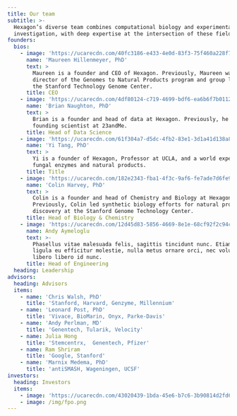 ```yaml
---
title: Our team
subtitle: >-
  Hexagon’s diverse team combines computational biology and experimental
  investigation, with deep expertise at the intersection of these fields.
founders:
  bios:
    - image: 'https://ucarecdn.com/40fc3186-e433-4e0d-83f3-75f460a228f7/'
      name: 'Maureen Hillenmeyer, PhD'
      text: >
        Maureen is a founder and CEO of Hexagon. Previously, Maureen was
        director of the Genomes to Natural Products program and group leader at
        the Stanford Technology Genome Center.
      title: CEO
    - image: 'https://ucarecdn.com/4df80124-c719-4699-bdf6-ea6b6f7b0112/'
      name: 'Brian Naughton, PhD'
      text: >
        Brian is a founder and head of data at Hexagon. Previously, he was
        founding scientist at 23andMe.
      title: Head of Data Science
    - image: 'https://ucarecdn.com/61f304a7-d5dc-4fb2-83e1-3d1a41d138a8/'
      name: 'Yi Tang, PhD'
      text: >
        Yi is a founder of Hexagon, Professor at UCLA, and a world expert on
        fungal enzymes and natural products.
      title: Title
    - image: 'https://ucarecdn.com/182e2343-fba1-4f3c-9af6-fe7ade7d6fe9/'
      name: 'Colin Harvey, PhD'
      text: >
        Colin is a founder and head of Chemistry and Biology at Hexagon.
        Previously, Colin led synthetic biology efforts for natural product
        discovery at the Stanford Genome Technology Center.
      title: Head of Biology & Chemistry
    - image: 'https://ucarecdn.com/12d45d83-5856-4669-8e1e-68cf92f2c94c/'
      name: Andy Aymeloglu
      text: >-
        Phasellus vitae malesuada felis, sagittis tincidunt nunc. Etiam commodo,
        ligula eu efficitur molestie, nulla metus ornare orci, nec volutpat
        libero libero id nunc.
      title: Head of Engineering
  heading: Leadership
advisors:
  heading: Advisors
  items:
    - name: 'Chris Walsh, PhD'
      title: 'Stanford, Harvard, Genzyme, Millennium'
    - name: 'Leonard Post, PhD'
      title: 'Vivace, BioMarin, Onyx, Parke-Davis'
    - name: 'Andy Perlman, MD'
      title: 'Genentech, Tularik, Velocity'
    - name: Julia Hong
      title: 'Stemcentrx,  Genentech, Pfizer'
    - name: Ram Shriram
      title: 'Google, Stanford'
    - name: 'Marnix Medema, PhD'
      title: 'antiSMASH, Wageningen, UCSF'
investors:
  heading: Investors
  items:
    - image: 'https://ucarecdn.com/43020439-1bda-45e6-b7c6-3b90814d2fd6/'
    - image: /img/fpo.png
---
```


